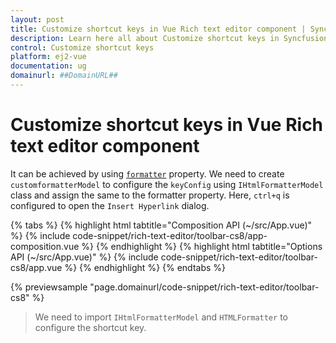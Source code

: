 ```yaml
---
layout: post
title: Customize shortcut keys in Vue Rich text editor component | Syncfusion
description: Learn here all about Customize shortcut keys in Syncfusion Vue Rich text editor component of Syncfusion Essential JS 2 and more.
control: Customize shortcut keys 
platform: ej2-vue
documentation: ug
domainurl: ##DomainURL##
---
```


# Customize shortcut keys in Vue Rich text editor component

It can be achieved by using [`formatter`](https://ej2.syncfusion.com/vue/documentation/api/rich-text-editor/#formatter) property. We need to create `customformatterModel` to configure the `keyConfig` using `IHtmlFormatterModel` class and assign the same to the formatter property. Here, `ctrl+q` is configured to open the `Insert Hyperlink` dialog.

{% tabs %}
{% highlight html tabtitle="Composition API (~/src/App.vue)" %}
{% include code-snippet/rich-text-editor/toolbar-cs8/app-composition.vue %}
{% endhighlight %}
{% highlight html tabtitle="Options API (~/src/App.vue)" %}
{% include code-snippet/rich-text-editor/toolbar-cs8/app.vue %}
{% endhighlight %}
{% endtabs %}
        
{% previewsample "page.domainurl/code-snippet/rich-text-editor/toolbar-cs8" %}

> We need to import `IHtmlFormatterModel` and `HTMLFormatter` to configure the shortcut key.